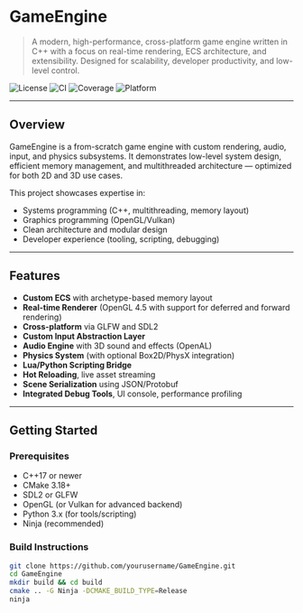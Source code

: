 # GameEngine

> A modern, high-performance, cross-platform game engine written in C++ with a focus on real-time rendering, ECS architecture, and extensibility. Designed for scalability, developer productivity, and low-level control.

![License](https://img.shields.io/badge/license-MIT-blue.svg)
![CI](https://img.shields.io/github/actions/workflow/status/yourusername/gameengine/build.yml)
![Coverage](https://img.shields.io/codecov/c/github/yourusername/gameengine)
![Platform](https://img.shields.io/badge/platform-Windows%20%7C%20Linux%20%7C%20macOS-lightgrey)

---

## Overview

GameEngine is a from-scratch game engine with custom rendering, audio, input, and physics subsystems. It demonstrates low-level system design, efficient memory management, and multithreaded architecture — optimized for both 2D and 3D use cases.

This project showcases expertise in:

- Systems programming (C++, multithreading, memory layout)
- Graphics programming (OpenGL/Vulkan)
- Clean architecture and modular design
- Developer experience (tooling, scripting, debugging)

---

## Features

- **Custom ECS** with archetype-based memory layout
- **Real-time Renderer** (OpenGL 4.5 with support for deferred and forward rendering)
- **Cross-platform** via GLFW and SDL2
- **Custom Input Abstraction Layer**
- **Audio Engine** with 3D sound and effects (OpenAL)
- **Physics System** (with optional Box2D/PhysX integration)
- **Lua/Python Scripting Bridge**
- **Hot Reloading**, live asset streaming
- **Scene Serialization** using JSON/Protobuf
- **Integrated Debug Tools**, UI console, performance profiling

---

## Getting Started

### Prerequisites

- C++17 or newer
- CMake 3.18+
- SDL2 or GLFW
- OpenGL (or Vulkan for advanced backend)
- Python 3.x (for tools/scripting)
- Ninja (recommended)

### Build Instructions

```bash
git clone https://github.com/yourusername/GameEngine.git
cd GameEngine
mkdir build && cd build
cmake .. -G Ninja -DCMAKE_BUILD_TYPE=Release
ninja